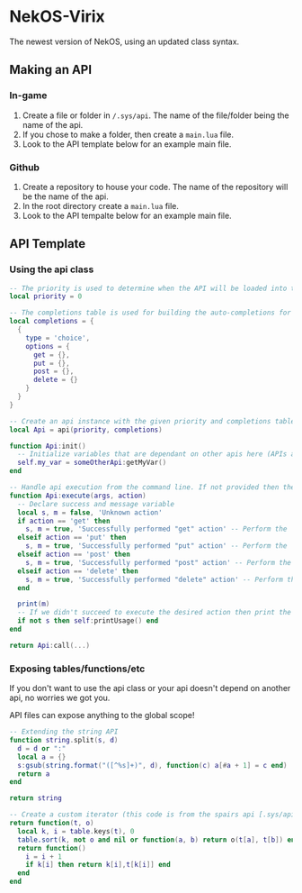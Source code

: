 # NekOS-Virix

The newest version of NekOS, using an updated class syntax.

## Making an API

### In-game

1. Create a file or folder in `/.sys/api`. The name of the file/folder being the name of the api.
2. If you chose to make a folder, then create a `main.lua` file.
3. Look to the API template below for an example main file.

### Github

1. Create a repository to house your code. The name of the repository will be the name of the api.
2. In the root directory create a `main.lua` file.
3. Look to the API tempalte below for an example main file.

## API Template

### Using the api class

```lua
-- The priority is used to determine when the API will be loaded into the system. The larger the number the later it'll load. (Your API should always have a higher number than it's dependancies)
local priority = 0

-- The completions table is used for building the auto-completions for command line execution
local completions = {
  {
    type = 'choice',
    options = {
      get = {},
      put = {},
      post = {},
      delete = {}
    }
  }
}

-- Create an api instance with the given priority and completions table
local Api = api(priority, completions)

function Api:init()
  -- Initialize variables that are dependant on other apis here (APIs are initialized and exposed to the global scope in-order of priority)
  self.my_var = someOtherApi:getMyVar()
end

-- Handle api execution from the command line. If not provided then the api can only be used within the lua interpretter
function Api:execute(args, action)
  -- Declare success and message variable
  local s, m = false, 'Unknown action'
  if action == 'get' then
    s, m = true, 'Successfully performed "get" action' -- Perform the 'get' action
  elseif action == 'put' then
    s, m = true, 'Successfully performed "put" action' -- Perform the 'put' action
  elseif action == 'post' then
    s, m = true, 'Successfully performed "post" action' -- Perform the 'post' action
  elseif action == 'delete' then
    s, m = true, 'Successfully performed "delete" action' -- Perform the 'delete' action
  end

  print(m)
  -- If we didn't succeed to execute the desired action then print the command usage
  if not s then self:printUsage() end
end

return Api:call(...)
```

### Exposing tables/functions/etc

If you don't want to use the api class or your api doesn't depend on another api, no worries we got you.

API files can expose anything to the global scope!

```lua
-- Extending the string API
function string.split(s, d)
  d = d or ":"
  local a = {}
  s:gsub(string.format("([^%s]+)", d), function(c) a[#a + 1] = c end)
  return a
end

return string
```

```lua
-- Create a custom iterator (this code is from the spairs api [.sys/api/spairs.lua])
return function(t, o)
  local k, i = table.keys(t), 0
  table.sort(k, not o and nil or function(a, b) return o(t[a], t[b]) end)
  return function()
    i = i + 1
    if k[i] then return k[i],t[k[i]] end
  end
end
```
